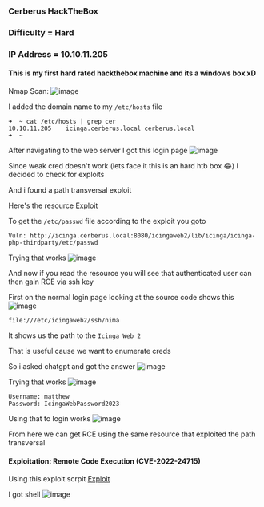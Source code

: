 <h3> Cerberus HackTheBox </h3>

### Difficulty = Hard

### IP Address = 10.10.11.205

#### This is my first hard rated hackthebox machine and its a windows box xD

Nmap Scan:
![image](https://user-images.githubusercontent.com/127159644/227714366-b69f0657-52ca-4fc5-b305-2f3da790d02d.png)

I added the domain name to my `/etc/hosts` file

```
➜  ~ cat /etc/hosts | grep cer
10.10.11.205    icinga.cerberus.local cerberus.local
➜  ~ 
```

After navigating to the web server I got this login page
![image](https://user-images.githubusercontent.com/127159644/227714514-c5dd3dc0-be36-4dc9-b8dc-03615a144e83.png)

Since weak cred doesn't work (lets face it this is an hard htb box 😂) I decided to check for exploits

And i found a path transversal exploit

Here's the resource [Exploit](https://www.sonarsource.com/blog/path-traversal-vulnerabilities-in-icinga-web/)

To get the `/etc/passwd` file according to the exploit you goto

```
Vuln: http://icinga.cerberus.local:8080/icingaweb2/lib/icinga/icinga-php-thirdparty/etc/passwd
```

Trying that works
![image](https://user-images.githubusercontent.com/127159644/227714671-da582c0f-4cab-4f48-abeb-5e79c1b2839a.png)

And now if you read the resource you will see that authenticated user can then gain RCE via ssh key

First on the normal login page looking at the source code shows this
![image](https://user-images.githubusercontent.com/127159644/227714915-e0a99cbb-6f70-4034-a54a-df36067011a4.png)

```
file:///etc/icingaweb2/ssh/nima
```

It shows us the path to the `Icinga Web 2` 

That is useful cause we want to enumerate creds

So i asked chatgpt and got the answer
![image](https://user-images.githubusercontent.com/127159644/227715278-9ee180a5-8746-494e-ac21-72b053213df1.png)

Trying that works
![image](https://user-images.githubusercontent.com/127159644/227715327-c72c1305-3955-422e-8e98-8728ed152669.png)

```
Username: matthew
Password: IcingaWebPassword2023
```

Using that to login works
![image](https://user-images.githubusercontent.com/127159644/227715398-130e54c1-1494-497b-8c22-f55e8dae793f.png)

From here we can get RCE using the same resource that exploited the path transversal

#### Exploitation: Remote Code Execution (CVE-2022-24715)

Using this exploit scrpit [Exploit](https://github.com/JacobEbben/CVE-2022-24715/blob/main/exploit.py)

I got shell
![image](https://user-images.githubusercontent.com/127159644/227747439-4c75a59c-8f97-4b7c-a2c7-59662defba6b.png)

